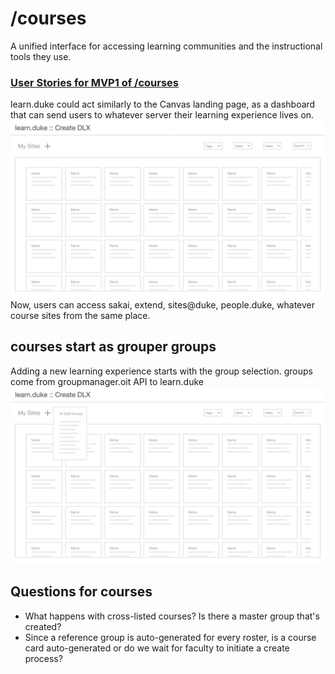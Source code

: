 # /courses

A unified interface for accessing learning communities and the instructional tools they use. 

### [User Stories for MVP1 of /courses](https://github.com/DukeLearningInnovation/learn.duke/issues?q=is%3Aopen+is%3Aissue+label%3A%22user+story%22+project%3ADukeLearningInnovation%2Flearn.duke%2F1+milestone%3AMVP1)

learn.duke could act similarly to the Canvas landing page, as a dashboard that can send users to whatever server their learning experience lives on.
![](../_assets/11.png)
Now, users can access sakai, extend, sites@duke, people.duke, whatever course sites from the same place.

## courses start as grouper groups
Adding a new learning experience starts with the group selection. groups come from groupmanager.oit API to learn.duke
![](../_assets/13.png)


## Questions for courses
* What happens with cross-listed courses? Is there a master group that's created?
* Since a reference group is auto-generated for every roster, is a course card auto-generated or do we wait for faculty to initiate a create process?


